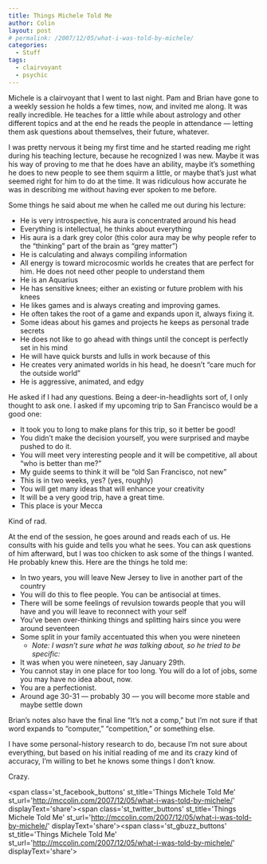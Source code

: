 ```yaml
---
title: Things Michele Told Me
author: Colin
layout: post
# permalink: /2007/12/05/what-i-was-told-by-michele/
categories:
  - Stuff
tags:
  - clairvoyant
  - psychic
---
```

Michele is a clairvoyant that I went to last night. Pam and Brian have gone to a weekly session he holds a few times, now, and invited me along. It was really incredible. He teaches for a little while about astrology and other different topics and at the end he reads the people in attendance &#8212; letting them ask questions about themselves, their future, whatever.

I was pretty nervous it being my first time and he started reading me right during his teaching lecture, because he recognized I was new. Maybe it was his way of proving to me that he does have an ability, maybe it&#8217;s something he does to new people to see them squirm a little, or maybe that&#8217;s just what seemed right for him to do at the time. It was ridiculous how accurate he was in describing me without having ever spoken to me before.

Some things he said about me when he called me out during his lecture:

*   He is very introspective, his aura is concentrated around his head
*   Everything is intellectual, he thinks about everything
*   His aura is a dark grey color (this color aura may be why people refer to the &#8220;thinking&#8221; part of the brain as &#8220;grey matter&#8221;)
*   He is calculating and always compiling information
*   All energy is toward microcosmic worlds he creates that are perfect for him. He does not need other people to understand them
*   He is an Aquarius
*   He has sensitive knees; either an existing or future problem with his knees
*   He likes games and is always creating and improving games.
*   He often takes the root of a game and expands upon it, always fixing it.
*   Some ideas about his games and projects he keeps as personal trade secrets
*   He does not like to go ahead with things until the concept is perfectly set in his mind
*   He will have quick bursts and lulls in work because of this
*   He creates very animated worlds in his head, he doesn&#8217;t &#8220;care much for the outside world&#8221;
*   He is aggressive, animated, and edgy

He asked if I had any questions. Being a deer-in-headlights sort of, I only thought to ask one. I asked if my upcoming trip to San Francisco would be a good one:

*   It took you to long to make plans for this trip, so it better be good!
*   You didn&#8217;t make the decision yourself, you were surprised and maybe pushed to do it.
*   You will meet very interesting people and it will be competitive, all about &#8220;who is better than me?&#8221;
*   My guide seems to think it will be &#8220;old San Francisco, not new&#8221;
*   This is in two weeks, yes? (yes, roughly)
*   You will get many ideas that will enhance your creativity
*   It will be a very good trip, have a great time.
*   This place is your Mecca

Kind of rad.

At the end of the session, he goes around and reads each of us. He consults with his guide and tells you what he sees. You can ask questions of him afterward, but I was too chicken to ask some of the things I wanted. He probably knew this. Here are the things he told me:

*   In two years, you will leave New Jersey to live in another part of the country
*   You will do this to flee people. You can be antisocial at times.
*   There will be some feelings of revulsion towards people that you will have and you will leave to reconnect with your self
*   You&#8217;ve been over-thinking things and splitting hairs since you were around seventeen
*   Some split in your family accentuated this when you were nineteen 
    *   *Note: I wasn&#8217;t sure what he was talking about, so he tried to be specific:*
*   It was when you were nineteen, say January 29th.
*   You cannot stay in one place for too long. You will do a lot of jobs, some you may have no idea about, now.
*   You are a perfectionist.
*   Around age 30-31 &#8212; probably 30 &#8212; you will become more stable and maybe settle down

Brian&#8217;s notes also have the final line &#8220;It&#8217;s not a comp,&#8221; but I&#8217;m not sure if that word expands to &#8220;computer,&#8221; &#8220;competition,&#8221; or something else.

I have some personal-history research to do, because I&#8217;m not sure about everything, but based on his initial reading of me and its crazy kind of accuracy, I&#8217;m willing to bet he knows some things I don&#8217;t know.

Crazy.

<span class='st\_facebook\_buttons' st\_title='Things Michele Told Me' st\_url='http://mccolin.com/2007/12/05/what-i-was-told-by-michele/' displayText='share'></span><span class='st\_twitter\_buttons' st\_title='Things Michele Told Me' st\_url='http://mccolin.com/2007/12/05/what-i-was-told-by-michele/' displayText='share'></span><span class='st\_gbuzz\_buttons' st\_title='Things Michele Told Me' st\_url='http://mccolin.com/2007/12/05/what-i-was-told-by-michele/' displayText='share'></span>